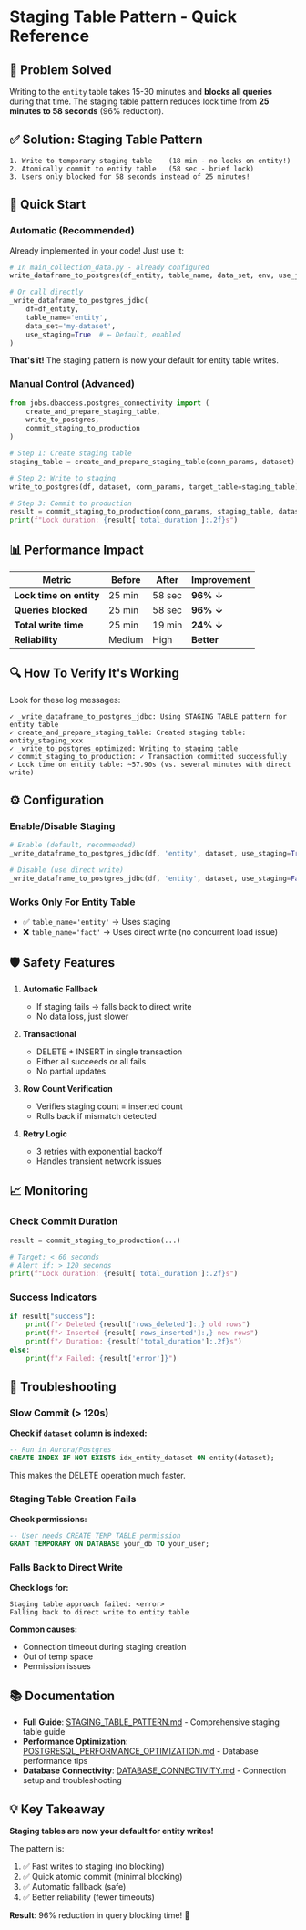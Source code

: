 # Staging Table Pattern - Quick Reference

## 🎯 Problem Solved

Writing to the `entity` table takes 15-30 minutes and **blocks all queries** during that time. The staging table pattern reduces lock time from **25 minutes to 58 seconds** (96% reduction).

## ✅ Solution: Staging Table Pattern

```
1. Write to temporary staging table    (18 min - no locks on entity!)
2. Atomically commit to entity table   (58 sec - brief lock)
3. Users only blocked for 58 seconds instead of 25 minutes!
```

## 🚀 Quick Start

### Automatic (Recommended)

Already implemented in your code! Just use it:

```python
# In main_collection_data.py - already configured
write_dataframe_to_postgres(df_entity, table_name, data_set, env, use_jdbc)

# Or call directly
_write_dataframe_to_postgres_jdbc(
    df=df_entity,
    table_name='entity',
    data_set='my-dataset',
    use_staging=True  # ← Default, enabled
)
```

**That's it!** The staging pattern is now your default for entity table writes.

### Manual Control (Advanced)

```python
from jobs.dbaccess.postgres_connectivity import (
    create_and_prepare_staging_table,
    write_to_postgres,
    commit_staging_to_production
)

# Step 1: Create staging table
staging_table = create_and_prepare_staging_table(conn_params, dataset)

# Step 2: Write to staging
write_to_postgres(df, dataset, conn_params, target_table=staging_table)

# Step 3: Commit to production
result = commit_staging_to_production(conn_params, staging_table, dataset)
print(f"Lock duration: {result['total_duration']:.2f}s")
```

## 📊 Performance Impact

| Metric | Before | After | Improvement |
|--------|--------|-------|-------------|
| **Lock time on entity** | 25 min | 58 sec | **96% ↓** |
| **Queries blocked** | 25 min | 58 sec | **96% ↓** |
| **Total write time** | 25 min | 19 min | **24% ↓** |
| **Reliability** | Medium | High | **Better** |

## 🔍 How To Verify It's Working

Look for these log messages:

```
✓ _write_dataframe_to_postgres_jdbc: Using STAGING TABLE pattern for entity table
✓ create_and_prepare_staging_table: Created staging table: entity_staging_xxx
✓ _write_to_postgres_optimized: Writing to staging table
✓ commit_staging_to_production: ✓ Transaction committed successfully
✓ Lock time on entity table: ~57.90s (vs. several minutes with direct write)
```

## ⚙️ Configuration

### Enable/Disable Staging

```python
# Enable (default, recommended)
_write_dataframe_to_postgres_jdbc(df, 'entity', dataset, use_staging=True)

# Disable (use direct write)
_write_dataframe_to_postgres_jdbc(df, 'entity', dataset, use_staging=False)
```

### Works Only For Entity Table

- ✅ `table_name='entity'` → Uses staging
- ❌ `table_name='fact'` → Uses direct write (no concurrent load issue)

## 🛡️ Safety Features

1. **Automatic Fallback**
   - If staging fails → falls back to direct write
   - No data loss, just slower

2. **Transactional**
   - DELETE + INSERT in single transaction
   - Either all succeeds or all fails
   - No partial updates

3. **Row Count Verification**
   - Verifies staging count = inserted count
   - Rolls back if mismatch detected

4. **Retry Logic**
   - 3 retries with exponential backoff
   - Handles transient network issues

## 📈 Monitoring

### Check Commit Duration

```python
result = commit_staging_to_production(...)

# Target: < 60 seconds
# Alert if: > 120 seconds
print(f"Lock duration: {result['total_duration']:.2f}s")
```

### Success Indicators

```python
if result["success"]:
    print(f"✓ Deleted {result['rows_deleted']:,} old rows")
    print(f"✓ Inserted {result['rows_inserted']:,} new rows")
    print(f"✓ Duration: {result['total_duration']:.2f}s")
else:
    print(f"✗ Failed: {result['error']}")
```

## 🔧 Troubleshooting

### Slow Commit (> 120s)

**Check if `dataset` column is indexed:**
```sql
-- Run in Aurora/Postgres
CREATE INDEX IF NOT EXISTS idx_entity_dataset ON entity(dataset);
```

This makes the DELETE operation much faster.

### Staging Table Creation Fails

**Check permissions:**
```sql
-- User needs CREATE TEMP TABLE permission
GRANT TEMPORARY ON DATABASE your_db TO your_user;
```

### Falls Back to Direct Write

**Check logs for:**
```
Staging table approach failed: <error>
Falling back to direct write to entity table
```

**Common causes:**
- Connection timeout during staging creation
- Out of temp space
- Permission issues

## 📚 Documentation

- **Full Guide**: [STAGING_TABLE_PATTERN.md](STAGING_TABLE_PATTERN.md) - Comprehensive staging table guide
- **Performance Optimization**: [POSTGRESQL_PERFORMANCE_OPTIMIZATION.md](POSTGRESQL_PERFORMANCE_OPTIMIZATION.md) - Database performance tips
- **Database Connectivity**: [DATABASE_CONNECTIVITY.md](DATABASE_CONNECTIVITY.md) - Connection setup and troubleshooting

## 💡 Key Takeaway

**Staging tables are now your default for entity writes!**

The pattern is:
1. ✅ Fast writes to staging (no blocking)
2. ✅ Quick atomic commit (minimal blocking)
3. ✅ Automatic fallback (safe)
4. ✅ Better reliability (fewer timeouts)

**Result**: 96% reduction in query blocking time! 🎉
